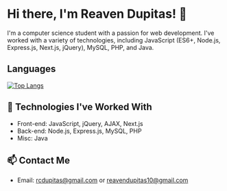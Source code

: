 # Hi there, I'm Reaven Dupitas! 👋

I'm a computer science student with a passion for web development. I've worked with a variety of technologies, including JavaScript (ES6+, Node.js, Express.js, Next.js, jQuery), MySQL, PHP, and Java.

## Languages

[![Top Langs](https://github-readme-stats.vercel.app/api/top-langs/?username=u-Kuro&layout=compact&theme=radical)](https://github.com/u-Kuro)

## 🌱 Technologies I've Worked With
- Front-end: JavaScript, jQuery, AJAX, Next.js
- Back-end: Node.js, Express.js, MySQL, PHP
- Misc: Java

## 📫 Contact Me

- Email: rcdupitas@gmail.com or reavendupitas10@gmail.com

